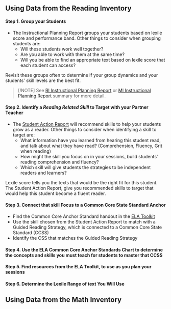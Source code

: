 ## Using Data from the Reading Inventory

#### Step 1. Group your Students
- The Instructional Planning Report groups your students based on lexile score and performance band. Other things to consider when grouping students are:
	- Will these students work well together?
	- Are you able to work with them at the same time?
	- Will you be able to find an appropriate text based on lexile score that each student can access?

Revisit these groups often to determine if your group dynamics and your students' skill levels are the best fit.

>[!NOTE] See [RI Instructional Planning Report](sam/#ri-instructional-planning-report) or [MI Instructional Planning Report](sam/#mi-instructional-planning-report) summary for more detail.

#### Step 2. Identify a _Reading Related Skill_ to Target with your Partner Teacher
- The [Student Action Report](sam/#ri-student-action-reports) will recommend skills to help your students grow as a reader. Other things to consider when identifying a skill to target are:
	- What information have you learned from hearing this student read, and talk about what they have read? (Comprehension, Fluency, Grit when reading)
	- How might the skill you focus on in your sessions, build students’ reading comprehension and fluency?
	- Which skill will give students the strategies to be independent readers and learners?

Lexile score tells you the texts that would be the right fit for this student. The Student Action Report, give you recommended skills to target that would help this student become a fluent reader. 

#### Step 3. Connect that skill Focus to a Common Core State Standard Anchor
- Find the Common Core Anchor Standard handout in the [ELA Toolkit](https://cityyear.sharepoint.com/teams/lax/LandD/Student%20Planning%20and%20Progress%20Monitoring/ELA%20Toolkit.pdf)
- Use the skill chosen from the Student Action Report to match with a Guided Reading Strategy, which is connected to a Common Core State Standard (CCSS)
- Identify the CSS that matches the Guided Reading Strategy


#### Step 4. Use the ELA Common Core Anchor Standards Chart to determine the concepts and skills you must teach for students to master that CCSS

#### Step 5. Find resources from the ELA Toolkit, to use as you plan your sessions

#### Step 6. Determine the Lexile Range of text You Will Use

## Using Data from the Math Inventory
